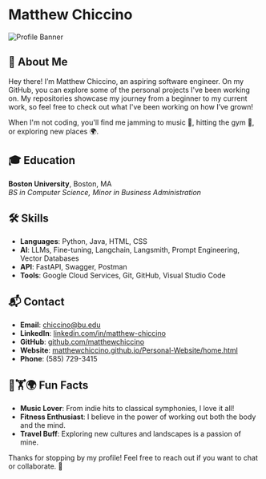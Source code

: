 # Matthew Chiccino

![Profile Banner](https://user-images.githubusercontent.com/your-image-path-here) <!-- Replace with an actual image path if you have one -->

## 👋 About Me

Hey there! I’m Matthew Chiccino, an aspiring software engineer. On my GitHub, you can explore some of the personal projects I've been working on. My repositories showcase my journey from a beginner to my current work, so feel free to check out what I've been working on how I’ve grown!

When I'm not coding, you'll find me jamming to music 🎵, hitting the gym 💪, or exploring new places 🌍. 

## 🎓 Education

**Boston University**, Boston, MA  
_BS in Computer Science, Minor in Business Administration_  

## 🛠 Skills

- **Languages**: Python, Java, HTML, CSS
- **AI**: LLMs, Fine-tuning, Langchain, Langsmith, Prompt Engineering, Vector Databases
- **API**: FastAPI, Swagger, Postman
- **Tools**: Google Cloud Services, Git, GitHub, Visual Studio Code


## 📬 Contact

- **Email**: [chiccino@bu.edu](mailto:chiccino@bu.edu)
- **LinkedIn**: [linkedin.com/in/matthew-chiccino](https://linkedin.com/in/matthew-chiccino)
- **GitHub**: [github.com/matthewchiccino](https://github.com/matthewchiccino)
- **Website**: [matthewchiccino.github.io/Personal-Website/home.html](https://matthewchiccino.github.io/Personal-Website/home.html)
- **Phone**: (585) 729-3415

## 🎵🏋️🌍 Fun Facts

- **Music Lover**: From indie hits to classical symphonies, I love it all!
- **Fitness Enthusiast**: I believe in the power of working out both the body and the mind.
- **Travel Buff**: Exploring new cultures and landscapes is a passion of mine.

Thanks for stopping by my profile! Feel free to reach out if you want to chat or collaborate. 🚀
